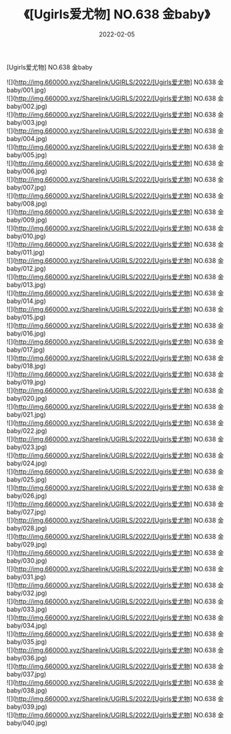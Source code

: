 ﻿---
layout: post
title:  《[Ugirls爱尤物] NO.638 金baby》
date:   2022-02-05
img: http://img.660000.xyz/Sharelink/UGIRLS/2022/[Ugirls爱尤物] NO.638 金baby/000.jpg
categories: [美女, 清纯, 唯美]
---

[Ugirls爱尤物] NO.638 金baby

 ![](http://img.660000.xyz/Sharelink/UGIRLS/2022/[Ugirls爱尤物] NO.638 金baby/001.jpg) <br>![](http://img.660000.xyz/Sharelink/UGIRLS/2022/[Ugirls爱尤物] NO.638 金baby/002.jpg) <br>![](http://img.660000.xyz/Sharelink/UGIRLS/2022/[Ugirls爱尤物] NO.638 金baby/003.jpg) <br>![](http://img.660000.xyz/Sharelink/UGIRLS/2022/[Ugirls爱尤物] NO.638 金baby/004.jpg) <br>![](http://img.660000.xyz/Sharelink/UGIRLS/2022/[Ugirls爱尤物] NO.638 金baby/005.jpg) <br>![](http://img.660000.xyz/Sharelink/UGIRLS/2022/[Ugirls爱尤物] NO.638 金baby/006.jpg) <br>![](http://img.660000.xyz/Sharelink/UGIRLS/2022/[Ugirls爱尤物] NO.638 金baby/007.jpg) <br>![](http://img.660000.xyz/Sharelink/UGIRLS/2022/[Ugirls爱尤物] NO.638 金baby/008.jpg) <br>![](http://img.660000.xyz/Sharelink/UGIRLS/2022/[Ugirls爱尤物] NO.638 金baby/009.jpg) <br>![](http://img.660000.xyz/Sharelink/UGIRLS/2022/[Ugirls爱尤物] NO.638 金baby/010.jpg) <br>![](http://img.660000.xyz/Sharelink/UGIRLS/2022/[Ugirls爱尤物] NO.638 金baby/011.jpg) <br>![](http://img.660000.xyz/Sharelink/UGIRLS/2022/[Ugirls爱尤物] NO.638 金baby/012.jpg) <br>![](http://img.660000.xyz/Sharelink/UGIRLS/2022/[Ugirls爱尤物] NO.638 金baby/013.jpg) <br>![](http://img.660000.xyz/Sharelink/UGIRLS/2022/[Ugirls爱尤物] NO.638 金baby/014.jpg) <br>![](http://img.660000.xyz/Sharelink/UGIRLS/2022/[Ugirls爱尤物] NO.638 金baby/015.jpg) <br>![](http://img.660000.xyz/Sharelink/UGIRLS/2022/[Ugirls爱尤物] NO.638 金baby/016.jpg) <br>![](http://img.660000.xyz/Sharelink/UGIRLS/2022/[Ugirls爱尤物] NO.638 金baby/017.jpg) <br>![](http://img.660000.xyz/Sharelink/UGIRLS/2022/[Ugirls爱尤物] NO.638 金baby/018.jpg) <br>![](http://img.660000.xyz/Sharelink/UGIRLS/2022/[Ugirls爱尤物] NO.638 金baby/019.jpg) <br>![](http://img.660000.xyz/Sharelink/UGIRLS/2022/[Ugirls爱尤物] NO.638 金baby/020.jpg) <br>![](http://img.660000.xyz/Sharelink/UGIRLS/2022/[Ugirls爱尤物] NO.638 金baby/021.jpg) <br>![](http://img.660000.xyz/Sharelink/UGIRLS/2022/[Ugirls爱尤物] NO.638 金baby/022.jpg) <br>![](http://img.660000.xyz/Sharelink/UGIRLS/2022/[Ugirls爱尤物] NO.638 金baby/023.jpg) <br>![](http://img.660000.xyz/Sharelink/UGIRLS/2022/[Ugirls爱尤物] NO.638 金baby/024.jpg) <br>![](http://img.660000.xyz/Sharelink/UGIRLS/2022/[Ugirls爱尤物] NO.638 金baby/025.jpg) <br>![](http://img.660000.xyz/Sharelink/UGIRLS/2022/[Ugirls爱尤物] NO.638 金baby/026.jpg) <br>![](http://img.660000.xyz/Sharelink/UGIRLS/2022/[Ugirls爱尤物] NO.638 金baby/027.jpg) <br>![](http://img.660000.xyz/Sharelink/UGIRLS/2022/[Ugirls爱尤物] NO.638 金baby/028.jpg) <br>![](http://img.660000.xyz/Sharelink/UGIRLS/2022/[Ugirls爱尤物] NO.638 金baby/029.jpg) <br>![](http://img.660000.xyz/Sharelink/UGIRLS/2022/[Ugirls爱尤物] NO.638 金baby/030.jpg) <br>![](http://img.660000.xyz/Sharelink/UGIRLS/2022/[Ugirls爱尤物] NO.638 金baby/031.jpg) <br>![](http://img.660000.xyz/Sharelink/UGIRLS/2022/[Ugirls爱尤物] NO.638 金baby/032.jpg) <br>![](http://img.660000.xyz/Sharelink/UGIRLS/2022/[Ugirls爱尤物] NO.638 金baby/033.jpg) <br>![](http://img.660000.xyz/Sharelink/UGIRLS/2022/[Ugirls爱尤物] NO.638 金baby/034.jpg) <br>![](http://img.660000.xyz/Sharelink/UGIRLS/2022/[Ugirls爱尤物] NO.638 金baby/035.jpg) <br>![](http://img.660000.xyz/Sharelink/UGIRLS/2022/[Ugirls爱尤物] NO.638 金baby/036.jpg) <br>![](http://img.660000.xyz/Sharelink/UGIRLS/2022/[Ugirls爱尤物] NO.638 金baby/037.jpg) <br>![](http://img.660000.xyz/Sharelink/UGIRLS/2022/[Ugirls爱尤物] NO.638 金baby/038.jpg) <br>![](http://img.660000.xyz/Sharelink/UGIRLS/2022/[Ugirls爱尤物] NO.638 金baby/039.jpg) <br>![](http://img.660000.xyz/Sharelink/UGIRLS/2022/[Ugirls爱尤物] NO.638 金baby/040.jpg) <br>